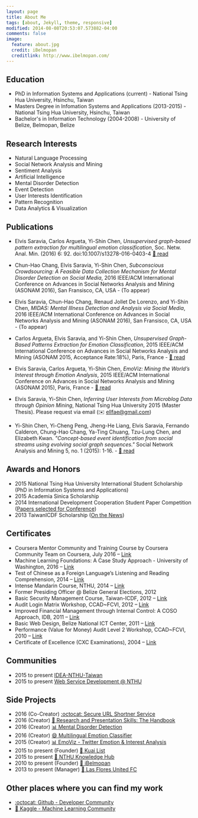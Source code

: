 ```yaml
---
layout: page
title: About Me
tags: [about, Jekyll, theme, responsive]
modified: 2014-08-08T20:53:07.573882-04:00
comments: false
image:
  feature: about.jpg
  credit: iBelmopan
  creditlink: http://www.ibelmopan.com/
---
```


## Education
- PhD in Information Systems and Applications (current) - National Tsing Hua University, Hsinchu, Taiwan
- Masters Degree in Infomation Systems and Applications (2013-2015) - National Tsing Hua University, Hsinchu, Taiwan
- Bachelor's in Information Technology (2004-2008) - University of Belize, Belmopan, Belize

## Research Interests
- Natural Language Processing
- Social Network Analysis and Mining
- Sentiment Analysis
- Artificial Intelligence
- Mental Disorder Detection
- Event Detection
- User Interests Identification
- Pattern Recognition
- Data Analytics & Visualization

## Publications
- Elvis Saravia, Carlos Argueta, Yi-Shin Chen, *Unsupervised graph-based pattern extraction for multilingual emotion classification*, Soc. Netw. Anal. Min. (2016) 6: 92. doi:10.1007/s13278-016-0403-4 [:page_facing_up: read](http://bit.ly/2eAO7QS)

- Chun-Hao Chang, Elvis Saravia, Yi-Shin Chen, *Subconscious Crowdsourcing: A Feasible Data Collection Mechanism for Mental Disorder Detection on Social Media*, 2016 IEEE/ACM International Conference on Advances in Social Networks Analysis and Mining (ASONAM 2016), San Fransisco, CA, USA - (To appear)

- Elvis Saravia, Chun-Hao Chang, Renaud Jollet De Lorenzo, and Yi-Shin Chen, *MIDAS: Mental Illness Detection and Analysis via Social Media*, 2016 IEEE/ACM International Conference on Advances in Social Networks Analysis and Mining (ASONAM 2016), San Fransisco, CA, USA - (To appear)

- Carlos Argueta, Elvis Saravia, and Yi-Shin Chen, *Unsupervised Graph-Based Patterns Extraction for Emotion Classification*, 2015 IEEE/ACM International Conference on Advances in Social Networks Analysis and Mining (ASONAM 2015, Acceptance Rate:18%), Paris, France - [:page_facing_up: read](http://bit.ly/1sjzq7T)

- Elvis Saravia, Carlos Argueta, Yi-Shin Chen, *EmoViz: Mining the World’s Interest through Emotion Analysis*, 2015 IEEE/ACM International Conference on Advances in Social Networks Analysis and Mining (ASONAM 2015), Paris, France - [:page_facing_up: read](http://bit.ly/1OnoC1S)

- Elvis Saravia, Yi-Shin Chen, *Inferring User Interests from Microblog Data through Opinion Mining*, National Tsing Hua University 2015 (Master Thesis). Please request via email (:envelope: ellfae@gmail.com)

- Yi-Shin Chen, Yi-Cheng Peng, Jheng-He Liang, Elvis Saravia, Fernando Calderon, Chung-Hao Chang, Ya-Ting Chuang, Tzu-Lung Chen, and Elizabeth Kwan. *"Concept-based event identification from social streams using evolving social graph sequences."* Social Network Analysis and Mining 5, no. 1 (2015): 1-16. - [:page_facing_up: read](http://bit.ly/1TBTiJ4)

## Awards and Honors
- 2015 National Tsing Hua University International Student Scholarship (PhD in Information Systems and Applications)
- 2015 Academia Sinica Scholarship
- 2014 International Development Cooperation Student Paper Competition ([Papers selected for Conference](http://bit.ly/1g0wUfJ))
- 2013 TaiwanICDF Scholarship ([On the News](http://bit.ly/1g0xbiE ))

## Certificates
- Coursera Mentor Community and Training Course by Coursera Community Team on Coursera, July 2016 – [Link](http://bit.ly/29BwhGs)
- Machine Learning Foundations: A Case Study Approach - University of Washington, 2016 – [Link](http://bit.ly/1Wbus7V)
- Test of Chinese as a Foreign Language’s Listening and Reading Comprehension, 2014 – [Link](https://www.dropbox.com/s/veq0q7jtw203ykg/ELvis-Chinese%20Exam%20Certficate.pdf?dl=0) 
- Intense Mandarin Course, NTHU, 2014 – [Link](https://www.dropbox.com/s/h1cm5ebfd953wl8/chinese%20exam%20diploma.pdf?dl=0)
- Former Presiding Officer @ Belize General Elections, 2012
- Basic Security Management Course, Taiwan-ICDF, 2012 – [Link](https://www.dropbox.com/s/qrqahsnymkpxtv9/basic_security_management.pdf?dl=0) 
- Audit Login Matrix Workshop, CCAD~FCVI, 2012 – [Link](https://www.dropbox.com/s/eyg0ahcawk1dq0f/Audit_Logic_workshop.pdf?dl=0)
- Improved Financial Management through Internal Control: A COSO Approach, IDB, 2011 – [Link](https://www.dropbox.com/s/zt9kqhz8rcoexir/Improving_financial_management.pdf?dl=0) 
- Basic Web Design, Belize National ICT Center, 2011 – [Link](https://www.dropbox.com/s/qsq069j5su03gdw/Web_design.pdf?dl=0) 
- Performance (Value for Money) Audit Level 2 Workshop, CCAD~FCVI, 2010 – [Link](https://www.dropbox.com/s/ifp8ec2y92nvmvb/performance_vfm.pdf?dl=0)
- Certificate of Excellence (CXC Examinations), 2004 – [Link](https://www.dropbox.com/s/6zpwus3nayvcsax/certificate%20of%20excellence.pdf?dl=0)   

## Communities
- 2015 to present [IDEA-NTHU-Taiwan](https://github.com/IDEA-NTHU-Taiwan)
- 2015 to present [Web Service Development @ NTHU](https://www.facebook.com/groups/ISS.SOAD/)

## Side Projects
- 2016 (Co-Creator) [:octocat: Secure URL Shortner Service](https://github.com/wisebits/url-shortner)
- 2016 (Creator) [:blue_book: Research and Presentation Skills: The Handbook](http://bit.ly/1NsSI3O)
- 2016 (Creator) [:bar_chart: Mental Disorder Detection](http://bit.ly/ideamidas)
- 2016 (Creator) [:smile: Multilingual Emotion Classifier](http://bit.ly/ilmeda)
- 2015 (Creator) [:bar_chart: EmoViz - Twitter Emotion & Interest Analysis](http://bit.ly/emoviz)
- 2015 to present (Founder) [:link: Kuai List](http://bit.ly/1N6LxfS) 
- 2015 to present [:link: NTHU Knowledge Hub](https://github.com/NTHU-Knowledge-Hub)
- 2010 to present (Founder) [:link: iBelmopan](http://bit.ly/1TSu3EY)
- 2013 to present (Manager) [:link: Las Flores United FC](https://www.facebook.com/pages/Las-Flores-United-FC/497355076975221?fref=ts)

## Other places where you can find my work
- [:octocat: Github - Developer Community](http://bit.ly/1TJXsOY)
- [:link: Kaggle - Machine Learning Community](http://bit.ly/1s55s6W)





